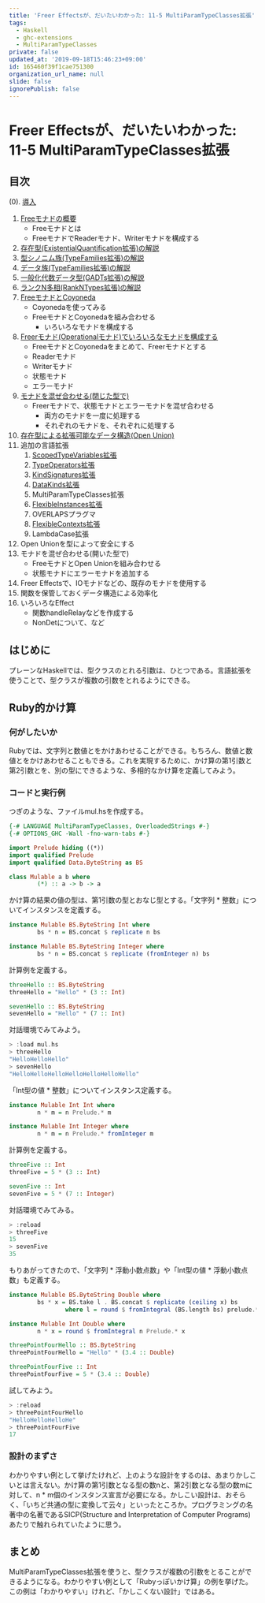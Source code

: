 ```yaml
---
title: 'Freer Effectsが、だいたいわかった: 11-5 MultiParamTypeClasses拡張'
tags:
  - Haskell
  - ghc-extensions
  - MultiParamTypeClasses
private: false
updated_at: '2019-09-18T15:46:23+09:00'
id: 165460f39f1cae751300
organization_url_name: null
slide: false
ignorePublish: false
---
```

Freer Effectsが、だいたいわかった: 11-5 MultiParamTypeClasses拡張
=================================================================

目次
----

(0). [導入](https://qiita.com/YoshikuniJujo/items/c71644b5af1f5195cbf3)

1. [Freeモナドの概要](https://qiita.com/YoshikuniJujo/items/988ac4b69a27974154fd)
	* Freeモナドとは
	* FreeモナドでReaderモナド、Writerモナドを構成する
2. [存在型(ExistentialQuantification拡張)の解説](
	https://qiita.com/YoshikuniJujo/items/988ac4b69a27974154fd )
3. [型シノニム族(TypeFamilies拡張)の解説](https://qiita.com/YoshikuniJujo/items/17853e423c39409d8dfe)
4. [データ族(TypeFamilies拡張)の解説](https://qiita.com/YoshikuniJujo/items/b3c442d0387a35bfe860)
5. [一般化代数データ型(GADTs拡張)の解説](https://qiita.com/YoshikuniJujo/items/739a1e3abed8c602dba7)
6. [ランクN多相(RankNTypes拡張)の解説](https://qiita.com/YoshikuniJujo/items/4094b5fe5a7a33f3d1e6)
7. [FreeモナドとCoyoneda](https://qiita.com/YoshikuniJujo/items/729ad9830833eacb9d75)
	* Coyonedaを使ってみる
	* FreeモナドとCoyonedaを組み合わせる
		+ いろいろなモナドを構成する
8. [Freerモナド(Operationalモナド)でいろいろなモナドを構成する](
	https://qiita.com/YoshikuniJujo/items/686fedc92fd20ff70ab8 )
	* FreeモナドとCoyonedaをまとめて、Freerモナドとする
	* Readerモナド
	* Writerモナド
	* 状態モナド
	* エラーモナド
9. [モナドを混ぜ合わせる(閉じた型で)](
	https://qiita.com/YoshikuniJujo/items/19a6e9dada698a5ebfb6 )
	* Freerモナドで、状態モナドとエラーモナドを混ぜ合わせる
		+ 両方のモナドを一度に処理する
		+ それぞれのモナドを、それぞれに処理する
10. [存在型による拡張可能なデータ構造(Open Union)](
	https://qiita.com/YoshikuniJujo/items/8dd63c9415ccda20be28 )
11. 追加の言語拡張
	1. [ScopedTypeVariables拡張](
		https://qiita.com/YoshikuniJujo/items/103807ee6692e8c2c48b )
	2. [TypeOperators拡張](
		https://qiita.com/YoshikuniJujo/items/68af70347e61849ccea9 )
	3. [KindSignatures拡張](
		https://qiita.com/YoshikuniJujo/items/0f581acc78d2ba8e3a7c )
	4. [DataKinds拡張](
		https://qiita.com/YoshikuniJujo/items/c06c01f9a2d344ac211f )
	5. MultiParamTypeClasses拡張
	6. [FlexibleInstances拡張](https://qiita.com/YoshikuniJujo/items/eb70e7978f333ef3b514)
    7. OVERLAPSプラグマ
    8. [FlexibleContexts拡張](https://qiita.com/YoshikuniJujo/items/a7146d041f88ba00d574)
    9. LambdaCase拡張
12. Open Unionを型によって安全にする
13. モナドを混ぜ合わせる(開いた型で)
	* FreeモナドとOpen Unionを組み合わせる
	* 状態モナドにエラーモナドを追加する
14. Freer Effectsで、IOモナドなどの、既存のモナドを使用する
15. 関数を保管しておくデータ構造による効率化
16. いろいろなEffect
	* 関数handleRelayなどを作成する
	* NonDetについて、など

はじめに
--------

プレーンなHaskellでは、型クラスのとれる引数は、ひとつである。言語拡張を使うことで、型クラスが複数の引数をとれるようにできる。

Ruby的かけ算
------------

### 何がしたいか

Rubyでは、文字列と数値とをかけあわせることができる。もちろん、数値と数値とをかけあわせることもできる。これを実現するために、かけ算の第1引数と第2引数とを、別の型にできるような、多相的なかけ算を定義してみよう。

### コードと実行例

つぎのような、ファイルmul.hsを作成する。

```hs:mul.hs
{-# LANGUAGE MultiParamTypeClasses, OverloadedStrings #-}
{-# OPTIONS_GHC -Wall -fno-warn-tabs #-}

import Prelude hiding ((*))
import qualified Prelude
import qualified Data.ByteString as BS

class Mulable a b where
        (*) :: a -> b -> a
```

かけ算の結果の値の型は、第1引数の型とおなじ型とする。「文字列 * 整数」についてインスタンスを定義する。

```hs:mul.hs
instance Mulable BS.ByteString Int where
        bs * n = BS.concat $ replicate n bs

instance Mulable BS.ByteString Integer where
        bs * n = BS.concat $ replicate (fromInteger n) bs
```

計算例を定義する。

```hs:mul.hs
threeHello :: BS.ByteString
threeHello = "Hello" * (3 :: Int)

sevenHello :: BS.ByteString
sevenHello = "Hello" * (7 :: Int)
```

対話環境でみてみよう。

```hs
> :load mul.hs
> threeHello
"HelloHelloHello"
> sevenHello
"HelloHelloHelloHelloHelloHelloHello"
```

「Int型の値 * 整数」についてインスタンス定義する。

```hs:mul.hs
instance Mulable Int Int where
        n * m = n Prelude.* m

instance Mulable Int Integer where
        n * m = n Prelude.* fromInteger m
```

計算例を定義する。

```hs:mul.hs
threeFive :: Int
threeFive = 5 * (3 :: Int)

sevenFive :: Int
sevenFive = 5 * (7 :: Integer)
```

対話環境でみてみる。

```hs
> :reload
> threeFive
15
> sevenFive
35
```

もりあがってきたので、「文字列 * 浮動小数点数」や「Int型の値 * 浮動小数点数」も定義する。

```hs:mul.hs
instance Mulable BS.ByteString Double where
        bs * x = BS.take l . BS.concat $ replicate (ceiling x) bs
                where l = round $ fromIntegral (BS.length bs) prelude.* x

instance Mulable Int Double where
        n * x = round $ fromIntegral n Prelude.* x

threePointFourHello :: BS.ByteString
threePointFourHello = "Hello" * (3.4 :: Double)

threePointFourFive :: Int
threePointFourFive = 5 * (3.4 :: Double)
```

試してみよう。

```hs
> :reload
> threePointFourHello
"HelloHelloHelloHe"
> threePointFourFive
17
```

### 設計のまずさ

わかりやすい例として挙げたけれど、上のような設計をするのは、あまりかしこいとは言えない。かけ算の第1引数となる型の数nと、第2引数となる型の数mに対して、n * m個のインスタンス宣言が必要になる。かしこい設計は、おそらく、「いちど共通の型に変換して云々」といったところか。プログラミングの名著中の名著であるSICP(Structure and Interpretation of Computer Programs)あたりで触れられていたように思う。

まとめ
------

MultiParamTypeClasses拡張を使うと、型クラスが複数の引数をとることができるようになる。わかりやすい例として「Rubyっぽいかけ算」の例を挙げた。この例は「わかりやすい」けれど、「かしこくない設計」ではある。
